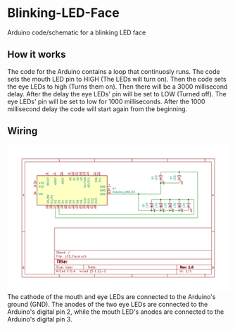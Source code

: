 # Blinking-LED-Face
Arduino code/schematic for a blinking LED face

## How it works
The code for the Arduino contains a loop that continuosly runs. The code sets the mouth LED pin to HIGH (The LEDs will turn on). Then the code sets the eye LEDs to high (Turns them on). Then there will be a 3000 millisecond delay. After the delay the eye LEDs' pin will be set to LOW (Turned off). The eye LEDs' pin will be set to low for 1000 milliseconds. After the 1000 millisecond delay the code will start again from the beginning.

## Wiring
![alt text](https://github.com/Linja82/Blinking-LED-Face/blob/master/LED_Face%20Schematic.png)
The cathode of the mouth and eye LEDs are connected to the Arduino's ground (GND). The anodes of the two eye LEDs are connected to the Arduino's digital pin 2, while the mouth LED's anodes are connected to the Arduino's digital pin 3.
